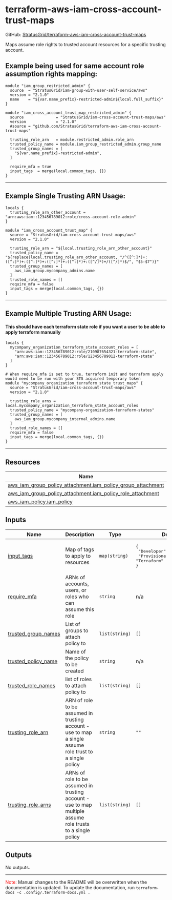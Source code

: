 <!-- BEGIN_TF_DOCS -->
# terraform-aws-iam-cross-account-trust-maps

GitHub: [StratusGrid/terraform-aws-iam-cross-account-trust-maps](https://github.com/StratusGrid/terraform-aws-iam-cross-account-trust-maps)

Maps assume role rights to trusted account resources for a specific trusting account.

## Example being used for same account role assumption rights mapping:
```hcl
module "iam_group_restricted_admin" {
  source  = "StratusGrid/iam-group-with-user-self-service/aws"
  version = "2.1.0"
  name    = "${var.name_prefix}-restricted-admin${local.full_suffix}"
}

module "iam_cross_account_trust_map_restricted_admin" {
  source              = "StratusGrid/iam-cross-account-trust-maps/aws"
  version             = "2.1.0"
  #source = "github.com/StratusGrid/terraform-aws-iam-cross-account-trust-maps"

  trusting_role_arn   = module.restricted_admin.role_arn
  trusted_policy_name = module.iam_group_restricted_admin.group_name
  trusted_group_names = [
    "${var.name_prefix}-restricted-admin",
  ]

  require_mfa = true
  input_tags  = merge(local.common_tags, {})
}
```
---
## Example Single Trusting ARN Usage:
```hcl
locals {
  trusting_role_arn_other_account = "arn:aws:iam::123456789012:role/cross-account-role-admin"
}

module "iam_cross_account_trust_map" {
  source = "StratusGrid/iam-cross-account-trust-maps/aws"
  version = "2.1.0"

  trusting_role_arn = "${local.trusting_role_arn_other_account}"
  trusted_policy_name = "${replace(local.trusting_role_arn_other_account, "/^([^:]*)+:([^:]*)+:([^:]*)+:([^:]*)+:([^:]*)+:([^/]*)+/([^/]*)$/", "$5-$7")}"
  trusted_group_names = [
    aws_iam_group.mycompany_admins.name
  ]
  trusted_role_names = []
  require_mfa = false
  input_tags = merge(local.common_tags, {})
}
```
---
## Example Multiple Trusting ARN Usage:
#### This should have each terraform state role if you want a user to be able to apply terraform manually
```hcl
locals {
  mycompany_organization_terraform_state_account_roles = [
    "arn:aws:iam::123456789012:role/210987654321-terraform-state",
    "arn:aws:iam::123456789012:role/123456789012-terraform-state"
  ]
}

# When require_mfa is set to true, terraform init and terraform apply would need to be run with your STS acquired temporary token
module "mycompany_organization_terraform_state_trust_maps" {
  source = "StratusGrid/iam-cross-account-trust-maps/aws"
  version = "2.1.0"

  trusting_role_arns = local.mycompany_organization_terraform_state_account_roles
  trusted_policy_name = "mycompany-organization-terraform-states"
  trusted_group_names = [
    aws_iam_group.mycompany_internal_admins.name
  ]
  trusted_role_names = []
  require_mfa = false
  input_tags = merge(local.common_tags, {})
}
```
---

## Resources

| Name | Type |
|------|------|
| [aws_iam_group_policy_attachment.iam_policy_group_attachment](https://registry.terraform.io/providers/hashicorp/aws/latest/docs/resources/iam_group_policy_attachment) | resource |
| [aws_iam_group_policy_attachment.iam_policy_role_attachment](https://registry.terraform.io/providers/hashicorp/aws/latest/docs/resources/iam_group_policy_attachment) | resource |
| [aws_iam_policy.iam_policy](https://registry.terraform.io/providers/hashicorp/aws/latest/docs/resources/iam_policy) | resource |

## Inputs

| Name | Description | Type | Default | Required |
|------|-------------|------|---------|:--------:|
| <a name="input_input_tags"></a> [input\_tags](#input\_input\_tags) | Map of tags to apply to resources | `map(string)` | <pre>{<br>  "Developer": "StratusGrid",<br>  "Provisioner": "Terraform"<br>}</pre> | no |
| <a name="input_require_mfa"></a> [require\_mfa](#input\_require\_mfa) | ARNs of accounts, users, or roles who can assume this role | `string` | n/a | yes |
| <a name="input_trusted_group_names"></a> [trusted\_group\_names](#input\_trusted\_group\_names) | List of groups to attach policy to | `list(string)` | `[]` | no |
| <a name="input_trusted_policy_name"></a> [trusted\_policy\_name](#input\_trusted\_policy\_name) | Name of the policy to be created | `string` | n/a | yes |
| <a name="input_trusted_role_names"></a> [trusted\_role\_names](#input\_trusted\_role\_names) | list of roles to attach policy to | `list(string)` | `[]` | no |
| <a name="input_trusting_role_arn"></a> [trusting\_role\_arn](#input\_trusting\_role\_arn) | ARN of role to be assumed in trusting account - use to map a single assume role trust to a single policy | `string` | `""` | no |
| <a name="input_trusting_role_arns"></a> [trusting\_role\_arns](#input\_trusting\_role\_arns) | ARNs of role to be assumed in trusting account - use to map multiple assume role trusts to a single policy | `list(string)` | `[]` | no |

## Outputs

No outputs.

---

<span style="color:red">Note:</span> Manual changes to the README will be overwritten when the documentation is updated. To update the documentation, run `terraform-docs -c .config/.terraform-docs.yml .`
<!-- END_TF_DOCS -->
